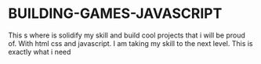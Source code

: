 # BUILDING-GAMES-JAVASCRIPT
 This s where is solidify my skill and build cool projects that i will be proud of. With html css and javascript. I am taking my skill to the next level. This is exactly what i need
